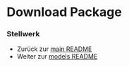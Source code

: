 # Download Package

### Stellwerk

- Zurück zur [main README](../README.md)
- Weiter zur [models README](../models/README.md)

